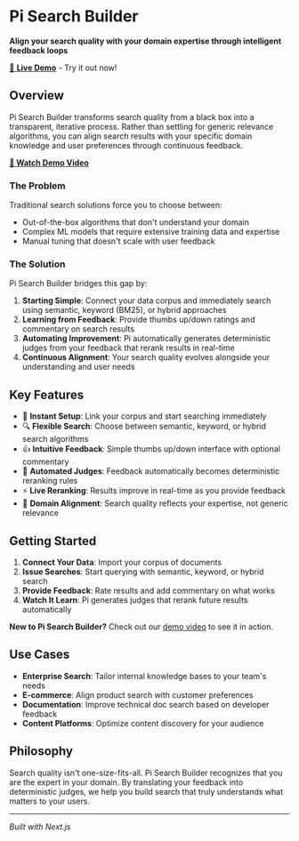 # Pi Search Builder

**Align your search quality with your domain expertise through intelligent feedback loops**

[🚀 **Live Demo**](https://pi-search-builder.vercel.app/) - Try it out now!

## Overview

Pi Search Builder transforms search quality from a black box into a transparent, iterative process. Rather than settling for generic relevance algorithms, you can align search results with your specific domain knowledge and user preferences through continuous feedback.

**[🎥 Watch Demo Video](https://youtu.be/zGpgjPb7Ntk)**

### The Problem

Traditional search solutions force you to choose between:
- Out-of-the-box algorithms that don't understand your domain
- Complex ML models that require extensive training data and expertise
- Manual tuning that doesn't scale with user feedback

### The Solution

Pi Search Builder bridges this gap by:
1. **Starting Simple**: Connect your data corpus and immediately search using semantic, keyword (BM25), or hybrid approaches
2. **Learning from Feedback**: Provide thumbs up/down ratings and commentary on search results
3. **Automating Improvement**: Pi automatically generates deterministic judges from your feedback that rerank results in real-time
4. **Continuous Alignment**: Your search quality evolves alongside your understanding and user needs

## Key Features

- 🚀 **Instant Setup**: Link your corpus and start searching immediately
- 🔍 **Flexible Search**: Choose between semantic, keyword, or hybrid search algorithms
- 👍 **Intuitive Feedback**: Simple thumbs up/down interface with optional commentary
- 🤖 **Automated Judges**: Feedback automatically becomes deterministic reranking rules
- ⚡ **Live Reranking**: Results improve in real-time as you provide feedback
- 🎯 **Domain Alignment**: Search quality reflects your expertise, not generic relevance

## Getting Started

1. **Connect Your Data**: Import your corpus of documents
2. **Issue Searches**: Start querying with semantic, keyword, or hybrid search
3. **Provide Feedback**: Rate results and add commentary on what works
4. **Watch It Learn**: Pi generates judges that rerank future results automatically

**New to Pi Search Builder?** Check out our [demo video](https://youtu.be/zGpgjPb7Ntk) to see it in action.

## Use Cases

- **Enterprise Search**: Tailor internal knowledge bases to your team's needs
- **E-commerce**: Align product search with customer preferences
- **Documentation**: Improve technical doc search based on developer feedback
- **Content Platforms**: Optimize content discovery for your audience

## Philosophy

Search quality isn't one-size-fits-all. Pi Search Builder recognizes that you are the expert in your domain. By translating your feedback into deterministic judges, we help you build search that truly understands what matters to your users.

---

*Built with Next.js*
